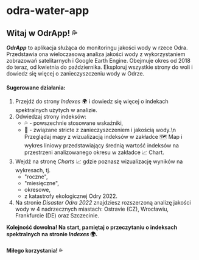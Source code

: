 # odra-water-app
## Witaj w OdrApp! 💦

***OdrApp*** to aplikacja służąca do monitoringu jakości wody w rzece Odra. Przedstawia ona wieloczasową analiza jakości wody z wykorzystaniem zobrazowań satelitarnych i Google Earth Engine. Obejmuje okres od 2018 do teraz, od kwietnia do października. Eksploruj wszystkie strony do woli i dowiedz się więcej o zanieczyszczeniu wody w Odrze.

#### Sugerowane działania:
1. Przejdź do strony *Indexes* 🌍 i dowiedz się więcej o indekach spektralnych użytych w analizie.
2. Odwiedzaj strony indeksów:
    - 💦 - powszechnie stosowane wskaźniki,
    - 🦠 - związane stricte z zanieczyszczeniem i jakością wody.\n
    Przeglądaj mapy z wizualizacją indeksów w zakładce 🗺️ Map i wykres liniowy przedstawiający średnią wartość indeksów na przestrzeni analizowanego okresu w zakładce 📈 Chart.
3. Wejdź na stronę *Charts* 📈 gdzie poznasz wizualizację wyników na wykresach, tj.
    - "roczne",
    - "miesięczne",
    - okresowe,
    - z katastrofy ekologicznej Odry 2022.
4. Na stronie *Disaster Odra 2022* znajdziesz rozszerzoną analizę jakości wody w 4 nadrzecznych miastach: Ostravie (CZ), Wrocławiu, Frankfurcie (DE) oraz Szczecinie.
   
**Kolejność dowolna! Na start, pamiętaj o przeczytaniu o indeksach spektralnych na stronie *Indexes* 🌍.**

#### Miłego korzystania! 💦
